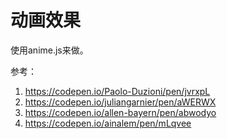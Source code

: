 # 动画效果

使用anime.js来做。

参考：
1. https://codepen.io/Paolo-Duzioni/pen/jvrxpL
2. https://codepen.io/juliangarnier/pen/aWERWX
3. https://codepen.io/allen-bayern/pen/abwodyo
4. https://codepen.io/ainalem/pen/mLqvee